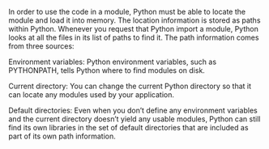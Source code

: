 In order to use the code in a module, Python must be able to locate the module and load it into memory. The location information is stored as paths within Python. Whenever you request that Python import a module, Python looks at all the files in its list of paths to find it. The path information comes from three sources:


Environment variables: Python environment variables, such as PYTHONPATH, tells Python where to find modules on disk.

Current directory: You can change the current Python directory so that it can locate any modules used by your application.

Default directories: Even when you don’t define any environment variables and the current directory doesn’t yield any usable modules, Python can still find its own libraries in the set of default directories that are included as part of its own path information.
